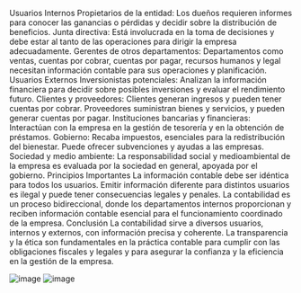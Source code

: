 Usuarios Internos
Propietarios de la entidad: Los dueños requieren informes para conocer las ganancias o pérdidas y decidir sobre la distribución de beneficios.
Junta directiva: Está involucrada en la toma de decisiones y debe estar al tanto de las operaciones para dirigir la empresa adecuadamente.
Gerentes de otros departamentos: Departamentos como ventas, cuentas por cobrar, cuentas por pagar, recursos humanos y legal necesitan información contable para sus operaciones y planificación.
Usuarios Externos
Inversionistas potenciales: Analizan la información financiera para decidir sobre posibles inversiones y evaluar el rendimiento futuro.
Clientes y proveedores:
Clientes generan ingresos y pueden tener cuentas por cobrar.
Proveedores suministran bienes y servicios, y pueden generar cuentas por pagar.
Instituciones bancarias y financieras: Interactúan con la empresa en la gestión de tesorería y en la obtención de préstamos.
Gobierno:
Recaba impuestos, esenciales para la redistribución del bienestar.
Puede ofrecer subvenciones y ayudas a las empresas.
Sociedad y medio ambiente: La responsabilidad social y medioambiental de la empresa es evaluada por la sociedad en general, apoyada por el gobierno.
Principios Importantes
La información contable debe ser idéntica para todos los usuarios. Emitir información diferente para distintos usuarios es ilegal y puede tener consecuencias legales y penales.
La contabilidad es un proceso bidireccional, donde los departamentos internos proporcionan y reciben información contable esencial para el funcionamiento coordinado de la empresa.
Conclusión
La contabilidad sirve a diversos usuarios, internos y externos, con información precisa y coherente. La transparencia y la ética son fundamentales en la práctica contable para cumplir con las obligaciones fiscales y legales y para asegurar la confianza y la eficiencia en la gestión de la empresa.

![image](https://github.com/rggcontable/ContableTip-2016-100/assets/170726515/c249adbf-14bd-4e8b-bf1c-eb2ca13bd339)
![image](https://github.com/rggcontable/ContableTip-2016-100/assets/170726515/17aa6e50-ee0a-410c-acc2-51496d6afabe)
